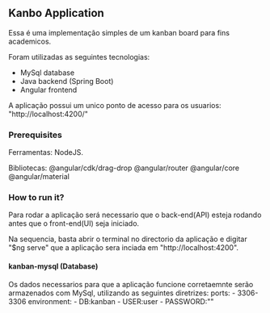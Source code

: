 ## Kanbo Application

Essa é uma implementação simples de um kanban board para fins academicos.

Foram utilizadas as seguintes tecnologias:

- MySql database
- Java backend (Spring Boot)
- Angular frontend

A aplicação possui um unico ponto de acesso para os usuarios: "http://localhost:4200/"

### Prerequisites

Ferramentas:
  NodeJS.

Bibliotecas:
  @angular/cdk/drag-drop
  @angular/router
  @angular/core
  @angular/material


### How to run it?

Para rodar a aplicação será necessario que o back-end(API) esteja rodando antes que o front-end(UI) seja iniciado.

Na sequencia, basta abrir o terminal no directorio da aplicação e digitar "$ng serve" que a aplicação sera inciada em "http://localhost:4200".

#### kanban-mysql (Database)

Os dados necessarios para que a aplicação funcione corretaemnte serão armazenados com MySql, utilizando as seguintes diretrizes:
  ports:
    - 3306-3306
  environment:
    - DB:kanban
    - USER:user
    - PASSWORD:""


